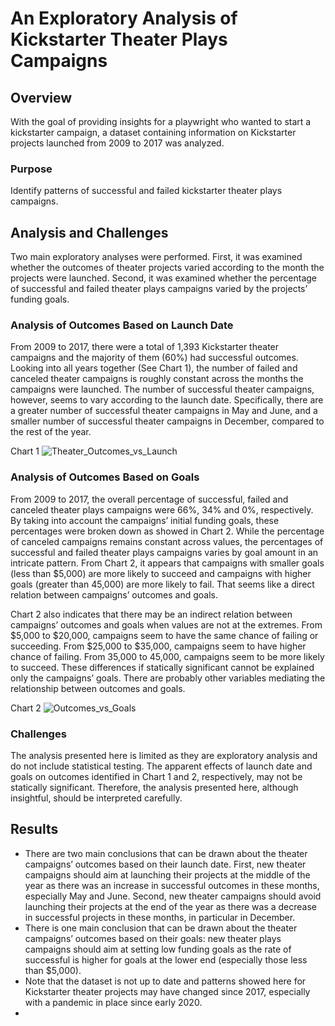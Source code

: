 # An Exploratory Analysis of Kickstarter Theater Plays Campaigns

## Overview
With the goal of providing insights for a playwright who wanted to start a kickstarter campaign, a dataset containing information on Kickstarter projects launched from 2009 to 2017 was analyzed.

### Purpose
Identify patterns of successful and failed kickstarter theater plays campaigns.

## Analysis and Challenges
Two main exploratory analyses were performed. First, it was examined whether the outcomes of theater projects varied according to the month the projects were launched. Second, it was examined whether the percentage of successful and failed theater plays campaigns varied by the projects’ funding goals.

### Analysis of Outcomes Based on Launch Date
From 2009 to 2017, there were a total of 1,393 Kickstarter theater campaigns and the majority of them (60%) had successful outcomes. Looking into all years together (See Chart 1), the number of failed and canceled theater campaigns is roughly constant across the months the campaigns were launched. The number of successful theater campaigns, however, seems to vary according to the launch date. Specifically, there are a greater number of successful theater campaigns in May and June, and a smaller number of successful theater campaigns in December, compared to the rest of the year.

Chart 1
![Theater_Outcomes_vs_Launch](https://user-images.githubusercontent.com/89421440/138539954-bd12c9ea-249d-4395-bc81-86d448ceb928.png)

### Analysis of Outcomes Based on Goals
From 2009 to 2017, the overall percentage of successful, failed  and canceled theater plays campaigns were 66%, 34% and 0%, respectively. By taking into account the campaigns’ initial funding goals, these percentages were broken down as showed in Chart 2. While the percentage of canceled campaigns remains constant across values, the percentages of successful and failed theater plays campaigns varies by goal amount in an intricate pattern. From Chart 2, it appears that campaigns with smaller goals (less than $5,000) are more likely to succeed and campaigns with higher goals (greater than 45,000) are more likely to fail. That seems like a direct relation between campaigns’ outcomes and goals.

Chart 2 also indicates that there may be an indirect relation between campaigns’ outcomes and goals when values are not at the extremes. From $5,000 to $20,000, campaigns seem to have the same chance of failing or succeeding. From $25,000 to $35,000, campaigns seem to have higher chance of failing. From 35,000 to 45,000, campaigns seem to be more likely to succeed. These differences if statically significant cannot be explained only the campaigns’ goals. There are probably other variables mediating the relationship between outcomes and goals.

Chart 2
![Outcomes_vs_Goals](https://user-images.githubusercontent.com/89421440/138539937-fb512bcc-e26e-4896-b064-ba505e4e8599.png)

### Challenges
The analysis presented here is limited as they are exploratory analysis and do not include statistical testing. The apparent effects of launch date and goals on outcomes identified in Chart 1 and 2, respectively, may not be statically significant. Therefore, the analysis presented here, although insightful, should be interpreted carefully.

## Results
- There are two main conclusions that can be drawn about the theater campaigns’ outcomes based on their launch date. First, new theater campaigns should aim at launching their projects at the middle of the year as there was an increase in successful outcomes in these months, especially May and June. Second, new theater campaigns should avoid launching their projects at the end of the year as there was a decrease in successful projects in these months, in particular in December.
- There is one main conclusion that can be drawn about the theater campaigns’ outcomes based on their goals: new theater plays campaigns should aim at setting low funding goals as the rate of successful is higher for goals at the lower end (especially those less than $5,000). 
- Note that the dataset is not up to date and patterns showed here for Kickstarter theater projects may have changed since 2017, especially with a pandemic in place since early 2020.
- 
